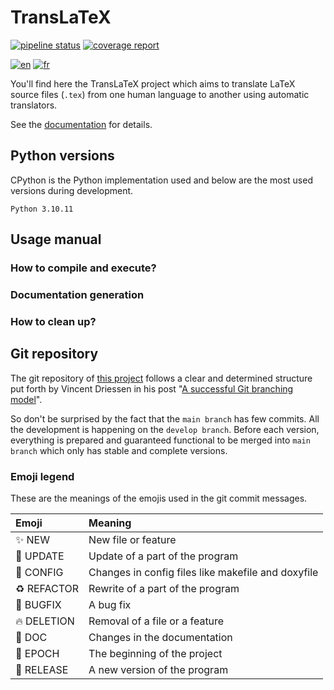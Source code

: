 # TransLaTeX

[![pipeline status](https://gitlab.math.unistra.fr/cassandre/translatex/badges/main/pipeline.svg)](https://gitlab.math.unistra.fr/cassandre/translatex/-/commits/main)
[![coverage report](https://gitlab.math.unistra.fr/cassandre/translatex/badges/main/coverage.svg)](https://cassandre.pages.math.unistra.fr/translatex/coverage)

[![en](https://img.shields.io/badge/lang-en-red.svg)](README.md)
[![fr](https://img.shields.io/badge/lang-fr-yellow.svg)](README.fr.md)

You'll find here the TransLaTeX project which aims to translate LaTeX source files (`.tex`) from one human language to
another using automatic translators.

See the [documentation](https://cassandre.pages.math.unistra.fr/translatex) for details.

## Python versions

CPython is the Python implementation used and below are the most used versions during development.

```
Python 3.10.11
```

## Usage manual

### How to compile and execute?

### Documentation generation

### How to clean up?

## Git repository

The git repository of [this project](https://gitlab.math.unistra.fr/cassandre/translatex) follows a clear and determined
structure put forth by Vincent Driessen in his
post "[A successful Git branching model](https://nvie.com/posts/a-successful-git-branching-model/)".

So don't be surprised by the fact that the `main branch` has few commits. All the development is happening on
the `develop branch`. Before each version, everything is prepared and guaranteed functional to be merged
into `main branch` which only has stable and complete versions.

### Emoji legend

These are the meanings of the emojis used in the git commit messages.

| Emoji       | Meaning                                            |
|:------------|:---------------------------------------------------|
| ✨ NEW       | New file or feature                                |
| 🔧 UPDATE   | Update of a part of the program                    |
| 🔨 CONFIG   | Changes in config files like makefile and doxyfile |
| ♻️ REFACTOR | Rewrite of a part of the program                   |
| 🐛 BUGFIX   | A bug fix                                          |
| 🔥 DELETION | Removal of a file or a feature                     |
| 📝 DOC      | Changes in the documentation                       |
| 🎉 EPOCH    | The beginning of the project                       |
| 🚀 RELEASE  | A new version of the program                       |
